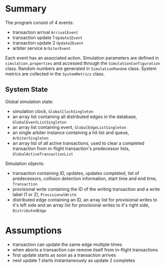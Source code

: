 # Summary 

The program consist of 4 events:

+ transaction arrival `ArrivalEvent`
+ transaction update 1 `Update1Event`
+ transaction update 2 `Update2Event`
+ arbiter service `ArbiterEvent` 

Each event has an associated action. Simulation parameters are defined in `simulation.properties` and accessed through 
the `SimulationConfiguration` class. Random numbers are generated in `SimulationRandom` class. System metrics are collected in the 
`SystemMetrics` class. 

## System State

Global simulation state:
+ simulation clock, `GlobalClockSingleton`
+ an array list containing all distributed edges in the database, `GlobalEventListSingleton`
+ an array list containing event, `GlobalEdgeListSingleton`
+ an single arbiter instance containing a hit list and queue, `ArbiterSingleton`
+ an array list of all active transactions, used to clear a completed transaction from in-flight transaction's predecessor lists, `GlobalActiveTransactionList`

Simulation objects: 
+ transaction containing ID, updates, updates completed, list of predecessors, collision detection information, start time and end time, `Transaction`
+ provisional write containing the ID of the writing transaction and a write label (1 or 2), `ProvisionalWrite`
+ distributed edge containing an ID, an array list for provisional writes to it's left side and an array list for provisional writes to it's right side, `DistributedEdge`


# Assumptions 
+ transaction can update the same edge multiple times  
+ when aborts a transaction can remove itself from in-flight transactions
+ first update starts as soon as a transaction arrives 
+ next update 1 starts instantaneously as update 2 completes 
